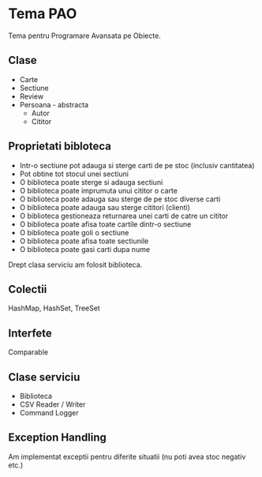 # Tema PAO
Tema pentru Programare Avansata pe Obiecte.

## Clase
* Carte
* Sectiune
* Review
* Persoana - abstracta
  - Autor
  - Cititor

## Proprietati bibloteca
* Intr-o sectiune pot adauga si sterge carti de pe stoc (inclusiv cantitatea)
* Pot obtine tot stocul unei sectiuni
* O biblioteca poate sterge si adauga sectiuni
* O biblioteca poate imprumuta unui cititor o carte
* O biblioteca poate adauga sau sterge de pe stoc diverse carti
* O biblioteca poate adauga sau sterge cititori (clienti)
* O biblioteca gestioneaza returnarea unei carti de catre un cititor
* O biblioteca poate afisa toate cartile dintr-o sectiune
* O biblioteca poate goli o sectiune
* O biblioteca poate afisa toate sectiunile
* O biblioteca poate gasi carti dupa nume

Drept clasa serviciu am folosit biblioteca.

## Colectii
HashMap, HashSet, TreeSet

## Interfete
Comparable<T>

## Clase serviciu
* Biblioteca
* CSV Reader / Writer
* Command Logger
 
## Exception Handling
Am implementat exceptii pentru diferite situatii (nu poti avea stoc negativ etc.)
